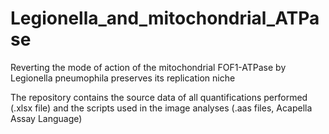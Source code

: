 # Legionella_and_mitochondrial_ATPase

Reverting the mode of action of the mitochondrial FOF1-ATPase by Legionella pneumophila preserves its replication niche

The repository contains the source data of all quantifications performed (.xlsx file) and the scripts used in the image analyses (.aas files, Acapella Assay Language)
